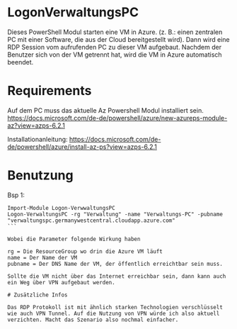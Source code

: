 # LogonVerwaltungsPC

Dieses PowerShell Modul starten eine VM in Azure. (z. B.: einen zentralen PC mit einer Software, die aus der Cloud bereitgestellt wird). Dann wird eine RDP Session vom aufrufenden PC zu dieser VM aufgebaut. Nachdem der Benutzer sich von der VM getrennt hat, wird die VM in Azure automatisch beendet.


# Requirements
Auf dem PC muss das aktuelle Az Powershell Modul installiert sein.
https://docs.microsoft.com/de-de/powershell/azure/new-azureps-module-az?view=azps-6.2.1

Installationanleitung: https://docs.microsoft.com/de-de/powershell/azure/install-az-ps?view=azps-6.2.1

# Benutzung

Bsp 1:

````
Import-Module Logon-VerwwaltungsPC
Logon-VerwaltungsPC -rg "Verwaltung" -name "Verwaltungs-PC" -pubname "verwaltungspc.germanywestcentral.cloudapp.azure.com"
``` 

Wobei die Parameter folgende Wirkung haben

rg = Die ResourceGroup wo drin die Azure VM läuft
name = Der Name der VM
pubname = Der DNS Name der VM, der öffentlich erreichtbar sein muss.

Sollte die VM nicht über das Internet erreichbar sein, dann kann auch ein Weg über VPN aufgebaut werden.

# Zusätzliche Infos

Das RDP Protokoll ist mit ähnlich starken Technologien verschlüsselt wie auch VPN Tunnel. Auf die Nutzung von VPN würde ich also aktuell verzichten. Macht das Szenario also nochmal einfacher. 
